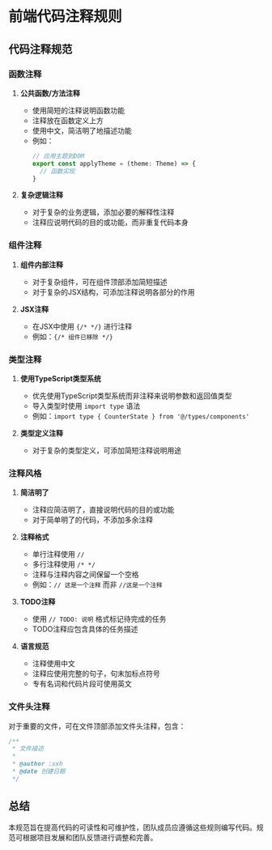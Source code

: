 # 前端代码注释规则

## 代码注释规范

### 函数注释

1. **公共函数/方法注释**
   - 使用简短的注释说明函数功能
   - 注释放在函数定义上方
   - 使用中文，简洁明了地描述功能
   - 例如：
     ```typescript
     // 应用主题到DOM
     export const applyTheme = (theme: Theme) => {
       // 函数实现
     }
     ```

2. **复杂逻辑注释**
   - 对于复杂的业务逻辑，添加必要的解释性注释
   - 注释应说明代码的目的或功能，而非重复代码本身

### 组件注释

1. **组件内部注释**
   - 对于复杂组件，可在组件顶部添加简短描述
   - 对于复杂的JSX结构，可添加注释说明各部分的作用

2. **JSX注释**
   - 在JSX中使用 `{/* */}` 进行注释
   - 例如：`{/* 组件已移除 */}`

### 类型注释

1. **使用TypeScript类型系统**
   - 优先使用TypeScript类型系统而非注释来说明参数和返回值类型
   - 导入类型时使用 `import type` 语法
   - 例如：`import type { CounterState } from '@/types/components'`

2. **类型定义注释**
   - 对于复杂的类型定义，可添加简短注释说明用途

### 注释风格

1. **简洁明了**
   - 注释应简洁明了，直接说明代码的目的或功能
   - 对于简单明了的代码，不添加多余注释

2. **注释格式**
   - 单行注释使用 `//`
   - 多行注释使用 `/* */`
   - 注释与注释内容之间保留一个空格
   - 例如：`// 这是一个注释` 而非 `//这是一个注释`

3. **TODO注释**
   - 使用 `// TODO: 说明` 格式标记待完成的任务
   - TODO注释应包含具体的任务描述

4. **语言规范**
   - 注释使用中文
   - 注释应使用完整的句子，句末加标点符号
   - 专有名词和代码片段可使用英文

### 文件头注释

对于重要的文件，可在文件顶部添加文件头注释，包含：

```typescript
/**
 * 文件描述
 * 
 * @author :xxh
 * @date 创建日期
 */
```

## 总结

本规范旨在提高代码的可读性和可维护性，团队成员应遵循这些规则编写代码。规范可根据项目发展和团队反馈进行调整和完善。